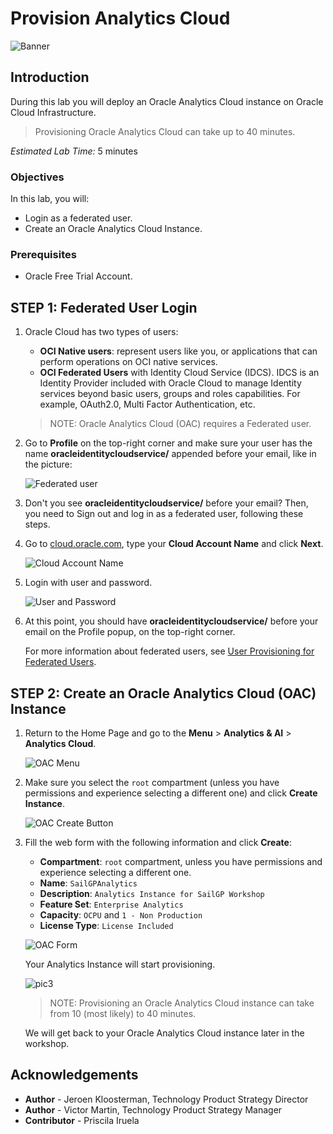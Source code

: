 # Provision Analytics Cloud

![Banner](images/banner.jpg)

## Introduction

During this lab you will deploy an Oracle Analytics Cloud instance on Oracle Cloud Infrastructure.

> Provisioning Oracle Analytics Cloud can take up to 40 minutes.

<!--
[](youtube:Sf5MkI9pTn0)
-->

_Estimated Lab Time:_ 5 minutes

### Objectives

In this lab, you will:

- Login as a federated user.
- Create an Oracle Analytics Cloud Instance.

### Prerequisites

- Oracle Free Trial Account.


## **STEP 1:** Federated User Login

1. Oracle Cloud has two types of users:

   - **OCI Native users**: represent users like you, or applications that can perform operations on OCI native services.
   - **OCI Federated Users** with Identity Cloud Service (IDCS). IDCS is an Identity Provider included with Oracle Cloud to manage Identity services beyond basic users, groups and roles capabilities. For example, OAuth2.0, Multi Factor Authentication, etc.

   > NOTE: Oracle Analytics Cloud (OAC) requires a Federated user.

2. Go to **Profile** on the top-right corner and make sure your user has the name **oracleidentitycloudservice/** appended before your email, like in the picture:

   ![Federated user](images/oac_profile_federated.png)

3. Don't you see **oracleidentitycloudservice/** before your email? Then, you need to Sign out and log in as a federated user, following these steps.

4. Go to <a href="https://cloud.oracle.com" target="\_blank">cloud.oracle.com</a>, type your **Cloud Account Name** and click **Next**.

   ![Cloud Account Name](images/oac_login_cloud_account_name.png)

5. Login with user and password.

   ![User and Password](images/oac_login_user_password.png)

6. At this point, you should have **oracleidentitycloudservice/** before your email on the Profile popup, on the top-right corner.

   For more information about federated users, see [User Provisioning for Federated Users](https://docs.cloud.oracle.com/en-us/iaas/Content/Identity/Tasks/usingscim.htm).

## **STEP 2:** Create an Oracle Analytics Cloud (OAC) Instance

1. Return to the Home Page and go to the **Menu** > **Analytics & AI** > **Analytics Cloud**.

   ![OAC Menu](images/oac_menu.png)

2. Make sure you select the `root` compartment (unless you have permissions and experience selecting a different one) and click **Create Instance**.

   ![OAC Create Button](images/oac_create_button.png)

3. Fill the web form with the following information and click **Create**:

   - **Compartment**: `root` compartment, unless you have permissions and experience selecting a different one.
   - **Name**: `SailGPAnalytics`
   - **Description**: `Analytics Instance for SailGP Workshop`
   - **Feature Set**: `Enterprise Analytics`
   - **Capacity**: `OCPU` and `1 - Non Production`
   - **License Type**: `License Included`

   ![OAC Form](images/oac_form.png)

   Your Analytics Instance will start provisioning.

   ![pic3](images/oac_creating.png)

   > NOTE: Provisioning an Oracle Analytics Cloud instance can take from 10 (most likely) to 40 minutes.

   We will get back to your Oracle Analytics Cloud instance later in the workshop.

## **Acknowledgements**

- **Author** - Jeroen Kloosterman, Technology Product Strategy Director
- **Author** - Victor Martin, Technology Product Strategy Manager
- **Contributor** - Priscila Iruela
